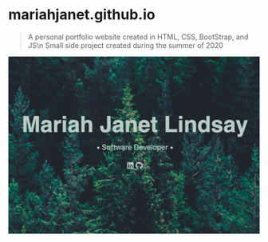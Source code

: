 # mariahjanet.github.io
> A personal portfolio website created in HTML, CSS, BootStrap, and JS\n
> Small side project created during the summer of 2020

![Website home](/img/WB.png)
